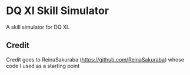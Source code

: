 # DQ XI Skill Simulator

A skill simulator for DQ XI.

## Credit

Credit goes to ReinaSakuraba (https://github.com/ReinaSakuraba) whose code I used as a starting point
